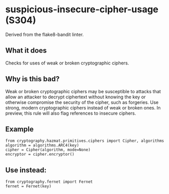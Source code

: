 # suspicious-insecure-cipher-usage (S304)
Derived from the flake8-bandit linter.
## What it does
Checks for uses of weak or broken cryptographic ciphers.
## Why is this bad?
Weak or broken cryptographic ciphers may be susceptible to attacks that
allow an attacker to decrypt ciphertext without knowing the key or
otherwise compromise the security of the cipher, such as forgeries.
Use strong, modern cryptographic ciphers instead of weak or broken ones.
In preview, this rule will also flag references to insecure ciphers.
## Example
```
from cryptography.hazmat.primitives.ciphers import Cipher, algorithms
algorithm = algorithms.ARC4(key)
cipher = Cipher(algorithm, mode=None)
encryptor = cipher.encryptor()
```
## Use instead:
```
from cryptography.fernet import Fernet
fernet = Fernet(key)
```